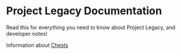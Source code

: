 # Project Legacy Documentation
Read this for everything you need to know about Project Legacy, and developer notes!

Information about [Chests](/devnotes/chests.md)
